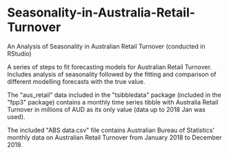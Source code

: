 # Seasonality-in-Australia-Retail-Turnover
An Analysis of Seasonality in Australian Retail Turnover (conducted in RStudio)

A series of steps to fit forecasting models for Australian Retail Turnover.
Includes analysis of seasonality followed by the fitting and comparison of
different modelling forecasts with the true value.

The "aus_retail" data included in the "tsibbledata" package (included in the 
"fpp3" package) contains a monthly time series tibble with Australia Retail
Turnover in millions of AUD as its only value (data up to 2018 Jan was used).

The included "ABS data.csv" file contains Australian Bureau of Statistics' monthly
data on Australian Retail Turnover from January 2018 to December 2019.

